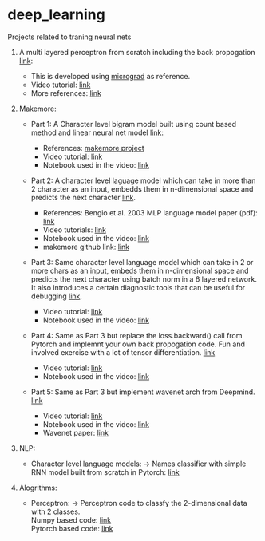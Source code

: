# deep_learning
Projects related to traning neural nets

1) A multi layered perceptron from scratch including the back propogation [link](https://github.com/rpharale/deep_learning/blob/main/mlp_from_scratch/mlp_from_scratch.ipynb):
    - This is developed using [micrograd](https://github.com/karpathy/micrograd) as reference.
    - Video tutorial: [link](https://www.youtube.com/watch?v=VMj-3S1tku0)
    - More references: [link](https://github.com/karpathy/nn-zero-to-hero/tree/master/lectures/micrograd)
   
2) Makemore: 
    - Part 1: A Character level bigram model built using count based method and linear neural net model [link](https://github.com/rpharale/deep_learning/blob/main/makemore/part1/makemore_part1_bigrams.ipynb):
        - References: [makemore project](https://github.com/karpathy/makemore)
        - Video tutorial: [link](https://www.youtube.com/watch?v=PaCmpygFfXo&t=1398s)
        - Notebook used in the video: [link](https://github.com/karpathy/nn-zero-to-hero/blob/master/lectures/makemore/makemore_part1_bigrams.ipynb)
    
    - Part 2: A character level laguage model which can take in more than 2 character as an input, embedds them in n-dimensional space and predicts the next character [link](https://github.com/rpharale/deep_learning/blob/main/makemore/part2/makemore_part2_mlp.ipynb).
        - References: Bengio et al. 2003 MLP language model paper (pdf): [link](https://www.jmlr.org/papers/volume3/bengio03a/bengio03a.pdf)
        - Video tutorials: [link](https://www.youtube.com/watch?v=TCH_1BHY58I)
        - Notebook used in the video: [link](https://github.com/karpathy/nn-zero-to-hero/blob/master/lectures/makemore/makemore_part2_mlp.ipynb)
        - makemore github link: [link](https://github.com/karpathy/makemore) 
    
   - Part 3: Same character level language model which can take in 2 or more chars as an input, embeds them in n-dimensional space and predicts the next character using batch norm in a 6 layered network. It also introduces a certain diagnostic tools that can be useful for debugging [link](https://github.com/rpharale/deep_learning/blob/main/makemore/part3/makemore%20Part3%20Batch%20Norm.ipynb).
       - Video tutorial: [link](https://www.youtube.com/watch?v=P6sfmUTpUmc)
       - Notebook used in the video: [link](https://github.com/karpathy/nn-zero-to-hero/blob/master/lectures/makemore/makemore_part3_bn.ipynb)
   
   - Part 4: Same as Part 3 but replace the loss.backward() call from Pytorch and implemnt your own back propogation code. Fun and involved exercise with a lot of tensor differentiation. [link](https://github.com/rpharale/deep_learning/blob/main/makemore/part4/makemore_part4_manual_backprop.ipynb)
       - Video tutorial: [link](https://www.youtube.com/watch?v=q8SA3rM6ckI)
       - Notebook used in the video: [link](https://github.com/karpathy/nn-zero-to-hero/blob/master/lectures/makemore/makemore_part4_backprop.ipynb)

   - Part 5: Same as Part 3 but implement wavenet arch from Deepmind. [link](https://github.com/rpharale/deep_learning/blob/main/makemore/part5/makemore%20Part5%20wavenet.ipynb)
       - Video tutorial: [link](https://www.youtube.com/watch?v=t3YJ5hKiMQ0)
       - Notebook used in the video: [link](https://github.com/karpathy/nn-zero-to-hero/blob/master/lectures/makemore/makemore_part5_cnn1.ipynb)
       - Wavenet paper: [link](https://arxiv.org/abs/1609.03499) 
      
3) NLP:
    - Character level language models: 
        -> Names classifier with simple RNN model built from scratch in Pytorch: [link](https://github.com/rpharale/deep_learning/blob/main/nlp/char_level_models/names_classifier/names_classifier.ipynb)
   
4) Alogrithms:
    - Perceptron:
        -> Perceptron code to classfy the 2-dimensional data with 2 classes. \
           Numpy based code: [link](https://github.com/rpharale/deep_learning/blob/main/algorithms/perceptron/perceptron_numpy.ipynb) \
           Pytorch based code: [link](https://github.com/rpharale/deep_learning/blob/main/algorithms/perceptron/perceptron_pytorch.ipynb)
        
